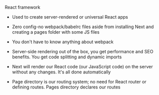 React framework

- Used to create server-rendered or universal React apps
- Zero config-no webpack/babelrc files aside from installing Next and creating a pages folder with some JS files
- You don't have to know anything about webpack
- Server-side rendering out of the box, you get performance and SEO benefits. You get code splitting and dynamic imports

- Next will render our React code (our JavaScript code) on the server without any changes. It's all done automatically

- Page directory is our routing system; no need for React router or defining routes. Pages directory declares our routes